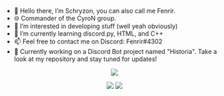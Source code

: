 - 👋 Hello there, I’m Schryzon, you can also call me Fenrir.
- 🌐 Commander of the CyroN group.
- 💭 I’m interested in developing stuff (well yeah obviously)
- 🌱 I’m currently learning discord.py, HTML, and C++
- 📫 Feel free to contact me on Discord: Fenrir#4302
- 🤖 Currently working on a Discord Bot project named "Historia". Take a look at my repository and stay tuned for updates!

<p align="center">
  <img src="https://cdn.discordapp.com/avatars/877008612021661726/f7766a8ef60ec4c826a3025537a136ee.png?size=256">
</p>
<p align="center">
  <img src="https://img.shields.io/static/v1?label=CyroN Commander&message=Schryzon&color=blue&style=for-the-badge">
  <a href="https://discord.gg/QqWCnk6zxw">
    <img src="https://img.shields.io/static/v1?label=CyroN Central&message=Discord&color=blue&style=for-the-badge&logo=discord">
</p>
<!---
Schryzon/Schryzon is a ✨ special ✨ repository because its `README.md` (this file) appears on your GitHub profile.
You can click the Preview link to take a look at your changes.
--->
